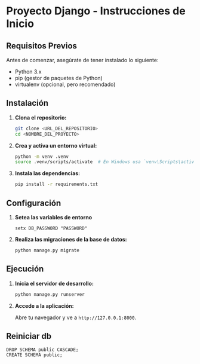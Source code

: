 # Proyecto Django - Instrucciones de Inicio

## Requisitos Previos

Antes de comenzar, asegúrate de tener instalado lo siguiente:

- Python 3.x
- pip (gestor de paquetes de Python)
- virtualenv (opcional, pero recomendado)

## Instalación

1. **Clona el repositorio:**

    ```bash
    git clone <URL_DEL_REPOSITORIO>
    cd <NOMBRE_DEL_PROYECTO>
    ```

2. **Crea y activa un entorno virtual:**

    ```bash
    python -m venv .venv
    source .venv/scripts/activate  # En Windows usa `venv\Scripts\activate`
    ```

3. **Instala las dependencias:**

    ```bash
    pip install -r requirements.txt
    ```

## Configuración
1. **Setea las variables de entorno**
    ```
    setx DB_PASSWORD "PASSWORD"
    ```

2. **Realiza las migraciones de la base de datos:**

    ```bash
    python manage.py migrate
    ```

## Ejecución

1. **Inicia el servidor de desarrollo:**

    ```bash
    python manage.py runserver
    ```

2. **Accede a la aplicación:**

    Abre tu navegador y ve a `http://127.0.0.1:8000`.

## Reiniciar db

```
DROP SCHEMA public CASCADE;
CREATE SCHEMA public;
```

